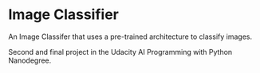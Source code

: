# Image Classifier
An Image Classifer that uses a pre-trained architecture to classify images.

Second and final project in the Udacity AI Programming with Python Nanodegree.
